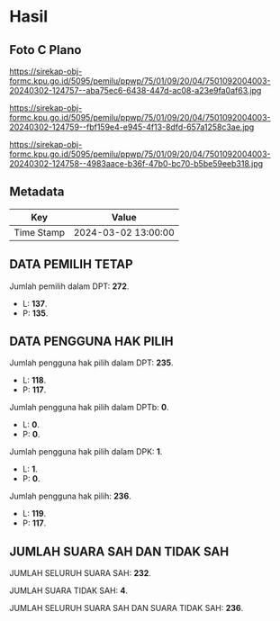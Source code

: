 # Hasil

## Foto C Plano

https://sirekap-obj-formc.kpu.go.id/5095/pemilu/ppwp/75/01/09/20/04/7501092004003-20240302-124757--aba75ec6-6438-447d-ac08-a23e9fa0af63.jpg

https://sirekap-obj-formc.kpu.go.id/5095/pemilu/ppwp/75/01/09/20/04/7501092004003-20240302-124759--fbf159e4-e945-4f13-8dfd-657a1258c3ae.jpg

https://sirekap-obj-formc.kpu.go.id/5095/pemilu/ppwp/75/01/09/20/04/7501092004003-20240302-124758--4983aace-b36f-47b0-bc70-b5be59eeb318.jpg


## Metadata

| Key        | Value               |
| ---------- | ------------------- |
| Time Stamp | 2024-03-02 13:00:00 |


## DATA PEMILIH TETAP

Jumlah pemilih dalam DPT: **272**.
 * L: **137**.
 * P: **135**.

## DATA PENGGUNA HAK PILIH

Jumlah pengguna hak pilih dalam DPT: **235**.
 * L: **118**.
 * P: **117**.

Jumlah pengguna hak pilih dalam DPTb: **0**.
 * L: **0**.
 * P: **0**.

Jumlah pengguna hak pilih dalam DPK: **1**.
 * L: **1**.
 * P: **0**.

Jumlah pengguna hak pilih: **236**.
 * L: **119**.
 * P: **117**.

## JUMLAH SUARA SAH DAN TIDAK SAH

JUMLAH SELURUH SUARA SAH: **232**.

JUMLAH SUARA TIDAK SAH: **4**.

JUMLAH SELURUH SUARA SAH DAN SUARA TIDAK SAH: **236**.


